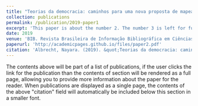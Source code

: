 ```yaml
---
title: "Teorias da democracia: caminhos para uma nova proposta de mapeamento"
collection: publications
permalink: /publication/2019-paper1
excerpt: 'This paper is about the number 2. The number 3 is left for future work.'
date: 2019
venue: 'BIB. Revista Brasileira de Informação Bibliográfica em Ciências Sociais'
paperurl: 'http://academicpages.github.io/files/paper2.pdf'
citation: 'Albrecht, Nayara. (2019). &quot;Teorias da democracia: caminhos para uma nova proposta de mapeamento.&quot; <i>BIB. Revista Brasileira de Informação Bibliográfica em Ciências Sociais</i>. 1(2).'
---
```


The contents above will be part of a list of publications, if the user clicks the link for the publication than the contents of section will be rendered as a full page, allowing you to provide more information about the paper for the reader. When publications are displayed as a single page, the contents of the above "citation" field will automatically be included below this section in a smaller font.
